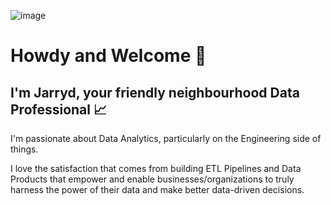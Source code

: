 ![image](https://github.com/jarrydgoss/jarrydgoss/assets/83253712/55c6b883-641a-4bea-883e-b5dcb1d9f2e7)


# Howdy and Welcome 👋 

## I'm Jarryd, your friendly neighbourhood Data Professional 📈 

I'm passionate about Data Analytics, particularly on the Engineering side of things.

I love the satisfaction that comes from building ETL Pipelines and Data Products that empower and enable businesses/organizations to truly harness the power of their data and make better data-driven decisions. 


